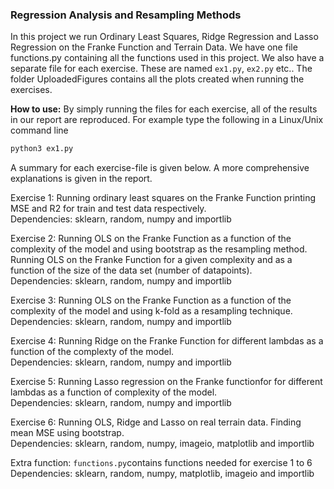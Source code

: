 ### Regression Analysis and Resampling Methods
In this project we run Ordinary Least Squares, Ridge Regression and Lasso Regression on the Franke Function and Terrain Data.
We have one file functions.py containing all the functions used in this project. We also have a separate file for each exercise. These are named `ex1.py`, `ex2.py` etc..
The folder UploadedFigures contains all the plots created when running the exercises.

**How to use:**
By simply running the files for each exercise, all of the results in our report are reproduced.
For example type the following in a Linux/Unix command line
```python
python3 ex1.py
```
A summary for each exercise-file is given below. A more comprehensive explanations is given in the report.

Exercise 1:
Running ordinary least squares on the Franke Function printing MSE and R2 for train and test data respectively.\
Dependencies: sklearn, random, numpy and importlib

Exercise 2:
Running OLS on the Franke Function as a function of the complexity of the model and using bootstrap as the resampling method. 
Running OLS on the Franke Function for a given complexity and as a function of the size of the data set (number of datapoints).\
Dependencies: sklearn, random, numpy and importlib

Exercise 3:
Running OLS on the Franke Function as a function of the complexity of the model and using k-fold as a resampling technique.\
Dependencies: sklearn, random, numpy and importlib

Exercise 4:
Running Ridge on the Franke Function for different lambdas as a function of the complexty of the model.\
Dependencies: sklearn, random, numpy and importlib

Exercise 5:
Running Lasso regression on the Franke functionfor for different lambdas as a function of complexity of the model.\
Dependencies: sklearn, random, numpy and importlib

Exercise 6:
Running OLS, Ridge and Lasso on real terrain data.
Finding mean MSE using bootstrap.\
Dependencies: sklearn, random, numpy, imageio, matplotlib and importlib

Extra function:
`functions.py`contains functions needed for exercise 1 to 6\
Dependencies: sklearn, random, numpy, matplotlib, imageio and importlib

